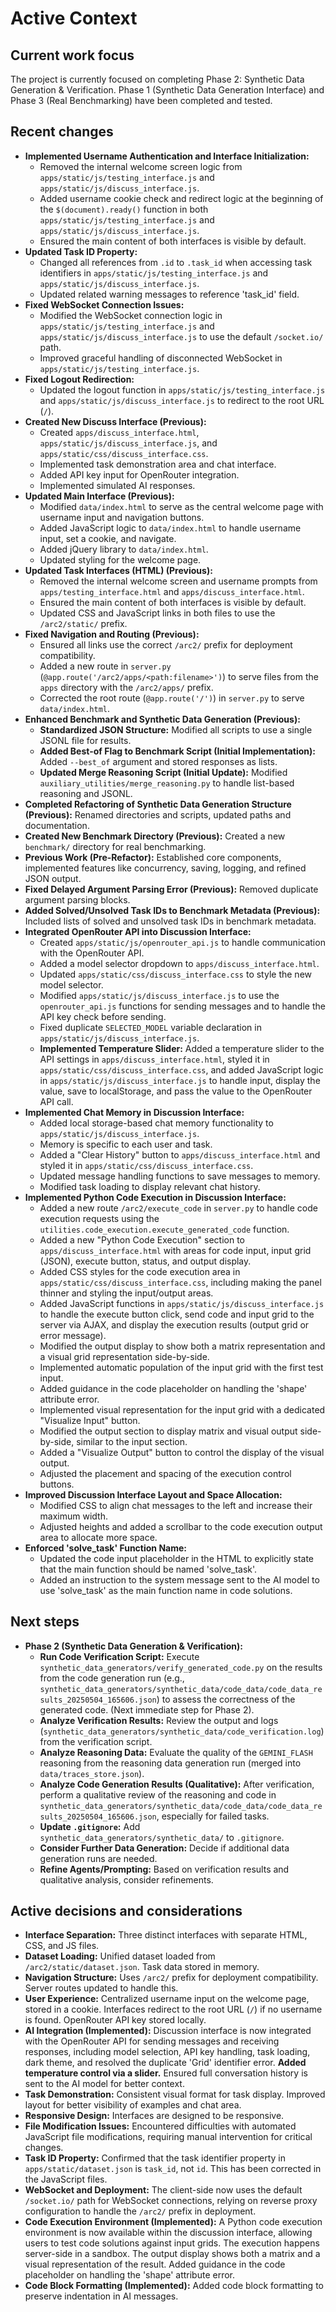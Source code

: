 # Active Context
## Current work focus

The project is currently focused on completing Phase 2: Synthetic Data Generation & Verification. Phase 1 (Synthetic Data Generation Interface) and Phase 3 (Real Benchmarking) have been completed and tested.

## Recent changes

*   **Implemented Username Authentication and Interface Initialization:**
    *   Removed the internal welcome screen logic from `apps/static/js/testing_interface.js` and `apps/static/js/discuss_interface.js`.
    *   Added username cookie check and redirect logic at the beginning of the `$(document).ready()` function in both `apps/static/js/testing_interface.js` and `apps/static/js/discuss_interface.js`.
    *   Ensured the main content of both interfaces is visible by default.
*   **Updated Task ID Property:**
    *   Changed all references from `.id` to `.task_id` when accessing task identifiers in `apps/static/js/testing_interface.js` and `apps/static/js/discuss_interface.js`.
    *   Updated related warning messages to reference 'task_id' field.
*   **Fixed WebSocket Connection Issues:**
    *   Modified the WebSocket connection logic in `apps/static/js/testing_interface.js` and `apps/static/js/discuss_interface.js` to use the default `/socket.io/` path.
    *   Improved graceful handling of disconnected WebSocket in `apps/static/js/testing_interface.js`.
*   **Fixed Logout Redirection:**
    *   Updated the logout function in `apps/static/js/testing_interface.js` and `apps/static/js/discuss_interface.js` to redirect to the root URL (`/`).
*   **Created New Discuss Interface (Previous):**
    *   Created `apps/discuss_interface.html`, `apps/static/js/discuss_interface.js`, and `apps/static/css/discuss_interface.css`.
    *   Implemented task demonstration area and chat interface.
    *   Added API key input for OpenRouter integration.
    *   Implemented simulated AI responses.
*   **Updated Main Interface (Previous):**
    *   Modified `data/index.html` to serve as the central welcome page with username input and navigation buttons.
    *   Added JavaScript logic to `data/index.html` to handle username input, set a cookie, and navigate.
    *   Added jQuery library to `data/index.html`.
    *   Updated styling for the welcome page.
*   **Updated Task Interfaces (HTML) (Previous):**
    *   Removed the internal welcome screen and username prompts from `apps/testing_interface.html` and `apps/discuss_interface.html`.
    *   Ensured the main content of both interfaces is visible by default.
    *   Updated CSS and JavaScript links in both files to use the `/arc2/static/` prefix.
*   **Fixed Navigation and Routing (Previous):**
    *   Ensured all links use the correct `/arc2/` prefix for deployment compatibility.
    *   Added a new route in `server.py` (`@app.route('/arc2/apps/<path:filename>')`) to serve files from the `apps` directory with the `/arc2/apps/` prefix.
    *   Corrected the root route (`@app.route('/')`) in `server.py` to serve `data/index.html`.
*   **Enhanced Benchmark and Synthetic Data Generation (Previous):**
    *   **Standardized JSON Structure:** Modified all scripts to use a single JSONL file for results.
    *   **Added Best-of Flag to Benchmark Script (Initial Implementation):** Added `--best_of` argument and stored responses as lists.
    *   **Updated Merge Reasoning Script (Initial Update):** Modified `auxiliary_utilities/merge_reasoning.py` to handle list-based reasoning and JSONL.
*   **Completed Refactoring of Synthetic Data Generation Structure (Previous):** Renamed directories and scripts, updated paths and documentation.
*   **Created New Benchmark Directory (Previous):** Created a new `benchmark/` directory for real benchmarking.
*   **Previous Work (Pre-Refactor):** Established core components, implemented features like concurrency, saving, logging, and refined JSON output.
*   **Fixed Delayed Argument Parsing Error (Previous):** Removed duplicate argument parsing blocks.
*   **Added Solved/Unsolved Task IDs to Benchmark Metadata (Previous):** Included lists of solved and unsolved task IDs in benchmark metadata.
*   **Integrated OpenRouter API into Discussion Interface:**
    *   Created `apps/static/js/openrouter_api.js` to handle communication with the OpenRouter API.
    *   Added a model selector dropdown to `apps/discuss_interface.html`.
    *   Updated `apps/static/css/discuss_interface.css` to style the new model selector.
    *   Modified `apps/static/js/discuss_interface.js` to use the `openrouter_api.js` functions for sending messages and to handle the API key check before sending.
    *   Fixed duplicate `SELECTED_MODEL` variable declaration in `apps/static/js/discuss_interface.js`.
    *   **Implemented Temperature Slider:** Added a temperature slider to the API settings in `apps/discuss_interface.html`, styled it in `apps/static/css/discuss_interface.css`, and added JavaScript logic in `apps/static/js/discuss_interface.js` to handle input, display the value, save to localStorage, and pass the value to the OpenRouter API call.
*   **Implemented Chat Memory in Discussion Interface:**
    *   Added local storage-based chat memory functionality to `apps/static/js/discuss_interface.js`.
    *   Memory is specific to each user and task.
    *   Added a "Clear History" button to `apps/discuss_interface.html` and styled it in `apps/static/css/discuss_interface.css`.
    *   Updated message handling functions to save messages to memory.
    *   Modified task loading to display relevant chat history.
*   **Implemented Python Code Execution in Discussion Interface:**
    *   Added a new route `/arc2/execute_code` in `server.py` to handle code execution requests using the `utilities.code_execution.execute_generated_code` function.
    *   Added a new "Python Code Execution" section to `apps/discuss_interface.html` with areas for code input, input grid (JSON), execute button, status, and output display.
    *   Added CSS styles for the code execution area in `apps/static/css/discuss_interface.css`, including making the panel thinner and styling the input/output areas.
    *   Added JavaScript functions in `apps/static/js/discuss_interface.js` to handle the execute button click, send code and input grid to the server via AJAX, and display the execution results (output grid or error message).
    *   Modified the output display to show both a matrix representation and a visual grid representation side-by-side.
    *   Implemented automatic population of the input grid with the first test input.
    *   Added guidance in the code placeholder on handling the 'shape' attribute error.
    *   Implemented visual representation for the input grid with a dedicated "Visualize Input" button.
    *   Modified the output section to display matrix and visual output side-by-side, similar to the input section.
    *   Added a "Visualize Output" button to control the display of the visual output.
    *   Adjusted the placement and spacing of the execution control buttons.
*   **Improved Discussion Interface Layout and Space Allocation:**
    *   Modified CSS to align chat messages to the left and increase their maximum width.
    *   Adjusted heights and added a scrollbar to the code execution output area to allocate more space.
*   **Enforced 'solve_task' Function Name:**
    *   Updated the code input placeholder in the HTML to explicitly state that the main function should be named 'solve_task'.
    *   Added an instruction to the system message sent to the AI model to use 'solve_task' as the main function name in code solutions.

## Next steps

*   **Phase 2 (Synthetic Data Generation & Verification):**
    *   **Run Code Verification Script:** Execute `synthetic_data_generators/verify_generated_code.py` on the results from the code generation run (e.g., `synthetic_data_generators/synthetic_data/code_data/code_data_results_20250504_165606.json`) to assess the correctness of the generated code. (Next immediate step for Phase 2).
    *   **Analyze Verification Results:** Review the output and logs (`synthetic_data_generators/synthetic_data/code_verification.log`) from the verification script.
    *   **Analyze Reasoning Data:** Evaluate the quality of the `GEMINI_FLASH` reasoning from the reasoning data generation run (merged into `data/traces_store.json`).
    *   **Analyze Code Generation Results (Qualitative):** After verification, perform a qualitative review of the reasoning and code in `synthetic_data_generators/synthetic_data/code_data/code_data_results_20250504_165606.json`, especially for failed tasks.
    *   **Update `.gitignore`:** Add `synthetic_data_generators/synthetic_data/` to `.gitignore`.
    *   **Consider Further Data Generation:** Decide if additional data generation runs are needed.
    *   **Refine Agents/Prompting:** Based on verification results and qualitative analysis, consider refinements.

## Active decisions and considerations

*   **Interface Separation:** Three distinct interfaces with separate HTML, CSS, and JS files.
*   **Dataset Loading:** Unified dataset loaded from `/arc2/static/dataset.json`. Task data stored in memory.
*   **Navigation Structure:** Uses `/arc2/` prefix for deployment compatibility. Server routes updated to handle this.
*   **User Experience:** Centralized username input on the welcome page, stored in a cookie. Interfaces redirect to the root URL (`/`) if no username is found. OpenRouter API key stored locally.
*   **AI Integration (Implemented):** Discussion interface is now integrated with the OpenRouter API for sending messages and receiving responses, including model selection, API key handling, task loading, dark theme, and resolved the duplicate 'Grid' identifier error. **Added temperature control via a slider.** Ensured full conversation history is sent to the AI model for better context.
*   **Task Demonstration:** Consistent visual format for task display. Improved layout for better visibility of examples and chat area.
*   **Responsive Design:** Interfaces are designed to be responsive.
*   **File Modification Issues:** Encountered difficulties with automated JavaScript file modifications, requiring manual intervention for critical changes.
*   **Task ID Property:** Confirmed that the task identifier property in `apps/static/dataset.json` is `task_id`, not `id`. This has been corrected in the JavaScript files.
*   **WebSocket and Deployment:** The client-side now uses the default `/socket.io/` path for WebSocket connections, relying on reverse proxy configuration to handle the `/arc2/` prefix in deployment.
*   **Code Execution Environment (Implemented):** A Python code execution environment is now available within the discussion interface, allowing users to test code solutions against input grids. The execution happens server-side in a sandbox. The output display shows both a matrix and a visual representation of the result. Added guidance in the code placeholder on handling the 'shape' attribute error.
*   **Code Block Formatting (Implemented):** Added code block formatting to preserve indentation in AI messages.

